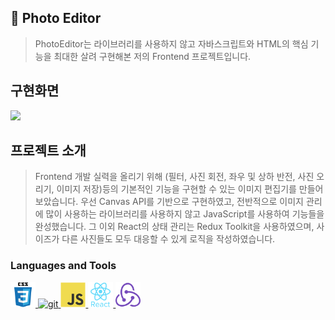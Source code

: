 ## 📄  Photo Editor

> PhotoEditor는 라이브러리를 사용하지 않고 자바스크립트와 HTML의 핵심 기능을 최대한 살려 구현해본 저의 Frontend 프로젝트입니다.

##  구현화면 

<img width="50%" src="https://user-images.githubusercontent.com/89898165/207321038-4304b2a5-d31f-44fa-a66c-09c64cdc0baf.gif"/>



##  프로젝트 소개

> Frontend 개발 실력을 올리기 위해 (필터, 사진 회전, 좌우 및 상하 반전, 사진 오리기, 이미지 저장)등의 기본적인 기능을 구현할 수 있는 이미지 편집기를 만들어 보았습니다.
> 우선 Canvas API를 기반으로 구현하였고, 전반적으로 이미지 관리에 많이 사용하는 라이브러리를 사용하지 않고 JavaScript를 사용하여 기능들을 완성했습니다.
>그 이외 React의 상태 관리는 Redux Toolkit을 사용하였으며, 사이즈가 다른 사진들도 모두 대응할 수 있게 로직을 작성하였습니다.





<p align="left">
</p>

<h3 align="left">Languages and Tools</h3>
<p align="left"> <a href="https://www.w3schools.com/css/" target="_blank" rel="noreferrer"> <img src="https://raw.githubusercontent.com/devicons/devicon/master/icons/css3/css3-original-wordmark.svg" alt="css3" width="40" height="40"/> </a> <a href="https://git-scm.com/" target="_blank" rel="noreferrer"> <img src="https://www.vectorlogo.zone/logos/git-scm/git-scm-icon.svg" alt="git" width="40" height="40"/> </a> <a href="https://developer.mozilla.org/en-US/docs/Web/JavaScript" target="_blank" rel="noreferrer"> <img src="https://raw.githubusercontent.com/devicons/devicon/master/icons/javascript/javascript-original.svg" alt="javascript" width="40" height="40"/> </a> <a href="https://reactjs.org/" target="_blank" rel="noreferrer"> <img src="https://raw.githubusercontent.com/devicons/devicon/master/icons/react/react-original-wordmark.svg" alt="react" width="40" height="40"/> </a> <a href="https://redux.js.org" target="_blank" rel="noreferrer"> <img src="https://raw.githubusercontent.com/devicons/devicon/master/icons/redux/redux-original.svg" alt="redux" width="40" height="40"/> </a> </p>
